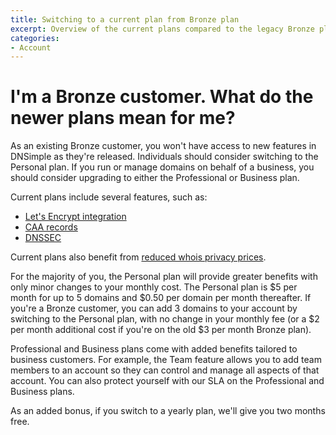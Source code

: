 ```yaml
---
title: Switching to a current plan from Bronze plan
excerpt: Overview of the current plans compared to the legacy Bronze plan.
categories:
- Account
---
```


# I'm a Bronze customer. What do the newer plans mean for me?

As an existing Bronze customer, you won't have access to new features in DNSimple as they're released. Individuals should consider switching to the Personal plan. If you run or manage domains on behalf of a business, you should consider upgrading to either the Professional or Business plan.

Current plans include several features, such as:

- [Let's Encrypt integration](/articles/letsencrypt/)
- [CAA records](/articles/manage-caa-record/)
- [DNSSEC](/articles/dnssec/)

Current plans also benefit from [reduced whois privacy prices](https://blog.dnsimple.com/2017/10/whois-privacy-price-decrease/).

For the majority of you, the Personal plan will provide greater benefits with only minor changes to your monthly cost. The Personal plan is $5 per month for up to 5 domains and $0.50 per domain per month thereafter. If you're a Bronze customer, you can add 3 domains to your account by switching to the Personal plan, with no change in your monthly fee (or a $2 per month additional cost if you're on the old $3 per month Bronze plan).

Professional and Business plans come with added benefits tailored to business customers. For example, the Team feature allows you to add team members to an account so they can control and manage all aspects of that account. You can also protect yourself with our SLA on the Professional and Business plans. 

As an added bonus, if you switch to a yearly plan, we'll give you two months free. 
